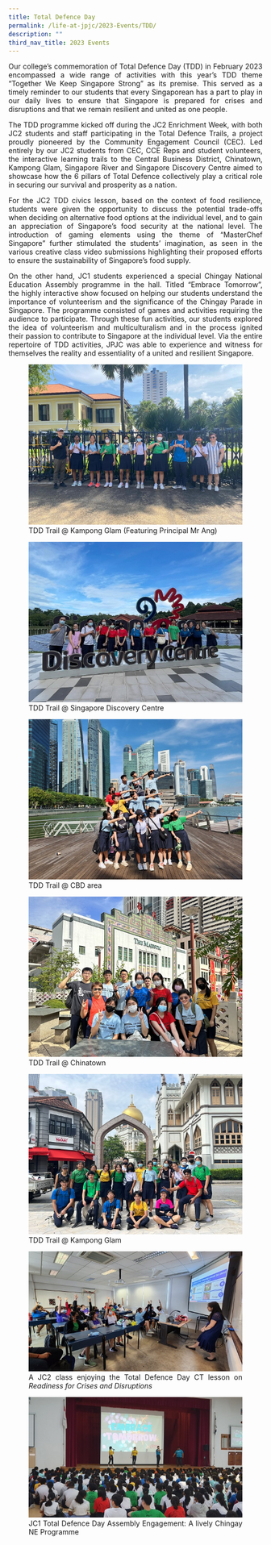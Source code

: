 ```yaml
---
title: Total Defence Day
permalink: /life-at-jpjc/2023-Events/TDD/
description: ""
third_nav_title: 2023 Events
---
```

<div align=justify>

<p>Our college’s commemoration of Total Defence Day (TDD) in February 2023 encompassed a wide range of activities with this year’s TDD theme “Together We Keep Singapore Strong” as its premise. This served as a timely reminder to our students that every Singaporean has a part to play in our daily lives to ensure that Singapore is prepared for crises and disruptions and that we remain resilient and united as one people.</p>

<p>The TDD programme kicked off during the JC2 Enrichment Week, with both JC2 students and staff participating in the Total Defence Trails, a project proudly pioneered by the Community Engagement Council (CEC). Led entirely by our JC2 students from CEC, CCE Reps and student volunteers, the interactive learning trails to the Central Business District, Chinatown, Kampong Glam, Singapore River and Singapore Discovery Centre aimed to showcase how the 6 pillars of Total Defence collectively play a critical role in securing our survival and prosperity as a nation. </p>

<p>For the JC2 TDD civics lesson, based on the context of food resilience, students were given the opportunity to discuss the potential trade-offs when deciding on alternative food options at the individual level, and to gain an appreciation of Singapore’s food security at the national level. The introduction of gaming elements using the theme of “MasterChef Singapore” further stimulated the students’ imagination, as seen in the various creative class video submissions highlighting their proposed efforts to ensure the sustainability of Singapore’s food supply.</p>

<p>On the other hand, JC1 students experienced a special Chingay National Education Assembly programme in the hall. Titled “Embrace Tomorrow”, the highly interactive show focused on helping our students understand the importance of volunteerism and the significance of the Chingay Parade in Singapore. The programme consisted of games and activities requiring the audience to participate. Through these fun activities, our students explored the idea of volunteerism and multiculturalism and in the process ignited their passion to contribute to Singapore at the individual level. Via the entire repertoire of TDD activities, JPJC was able to experience and witness for themselves the reality and essentiality of a united and resilient Singapore.
</p>

<figure>
<img src="/images/Life%20@%20JPJC/2023%20Events/TDD/image2.jpeg">
<figcaption>
TDD Trail @ Kampong Glam (Featuring Principal Mr Ang)</figcaption></figure>	
	
<figure>
<img src="/images/Life%20@%20JPJC/2023%20Events/TDD/image5.jpeg">
<figcaption>TDD Trail @ Singapore Discovery Centre</figcaption></figure>	
	
<figure>
<img src="/images/Life%20@%20JPJC/2023%20Events/TDD/image4.jpeg">
<figcaption>TDD Trail @ CBD area</figcaption></figure>	

<figure>
<img src="/images/Life%20@%20JPJC/2023%20Events/TDD/image10.jpg">
<figcaption>TDD Trail @ Chinatown</figcaption></figure>	
<figure>
<img src="/images/Life%20@%20JPJC/2023%20Events/TDD/image3.jpeg">
<figcaption>TDD Trail @ Kampong Glam</figcaption></figure>	
	
<figure>
<img src="/images/Life%20@%20JPJC/2023%20Events/TDD/image0.jpeg">
<figcaption>A JC2 class enjoying the Total Defence Day CT lesson on <i>Readiness for Crises and Disruptions</i></figcaption></figure>	

<figure>
<img src="/images/Life%20@%20JPJC/2023%20Events/TDD/image8.jpeg">
<figcaption>JC1 Total Defence Day Assembly Engagement: A lively Chingay NE Programme</figcaption></figure>	
	
</div>